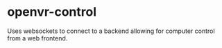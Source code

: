 # openvr-control

Uses websockets to connect to a backend allowing for computer control from a web frontend.